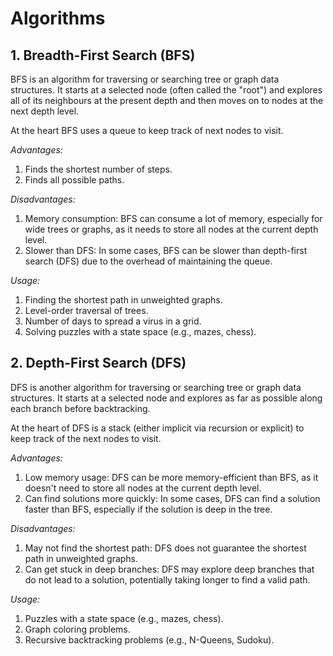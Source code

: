 # Algorithms

## 1. Breadth-First Search (BFS)

BFS is an algorithm for traversing or searching tree or graph data structures. It starts at a selected node (often called the "root") and explores all of its neighbours at the present depth and then moves on to nodes at the next depth level.

At the heart BFS uses a queue to keep track of next nodes to visit.

*Advantages:*

1. Finds the shortest number of steps.
2. Finds all possible paths.

*Disadvantages:*

1. Memory consumption: BFS can consume a lot of memory, especially for wide trees or graphs, as it needs to store all nodes at the current depth level.
2. Slower than DFS: In some cases, BFS can be slower than depth-first search (DFS) due to the overhead of maintaining the queue.

*Usage:*

1. Finding the shortest path in unweighted graphs.
2. Level-order traversal of trees.
3. Number of days to spread a virus in a grid.
4. Solving puzzles with a state space (e.g., mazes, chess).

## 2. Depth-First Search (DFS)

DFS is another algorithm for traversing or searching tree or graph data structures. It starts at a selected node and explores as far as possible along each branch before backtracking.

At the heart of DFS is a stack (either implicit via recursion or explicit) to keep track of the next nodes to visit.

*Advantages:*

1. Low memory usage: DFS can be more memory-efficient than BFS, as it doesn't need to store all nodes at the current depth level.
2. Can find solutions more quickly: In some cases, DFS can find a solution faster than BFS, especially if the solution is deep in the tree.

*Disadvantages:*

1. May not find the shortest path: DFS does not guarantee the shortest path in unweighted graphs.
2. Can get stuck in deep branches: DFS may explore deep branches that do not lead to a solution, potentially taking longer to find a valid path.

*Usage:*

1. Puzzles with a state space (e.g., mazes, chess).
2. Graph coloring problems.
3. Recursive backtracking problems (e.g., N-Queens, Sudoku).

